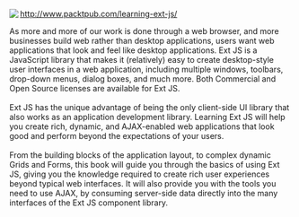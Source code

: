 <img src='http://www.vinylfox.com/wp-content/uploads/2008/11/5142_cover-231x300.png' align='left'><a href='http://www.packtpub.com/learning-ext-js/'>http://www.packtpub.com/learning-ext-js/</a>

As more and more of our work is done through a web browser, and more businesses build web rather than desktop applications, users want web applications that look and feel like desktop applications. Ext JS is a JavaScript library that makes it (relatively) easy to create desktop-style user interfaces in a web application, including multiple windows, toolbars, drop-down menus, dialog boxes, and much more. Both Commercial and Open Source licenses are available for Ext JS.<br>
<br>
Ext JS has the unique advantage of being the only client-side UI library that also works as an application development library. Learning Ext JS will help you create rich, dynamic, and AJAX-enabled web applications that look good and perform beyond the expectations of your users.<br>
<br>
From the building blocks of the application layout, to complex dynamic Grids and Forms, this book will guide you through the basics of using Ext JS, giving you the knowledge required to create rich user experiences beyond typical web interfaces. It will also provide you with the tools you need to use AJAX, by consuming server-side data directly into the many interfaces of the Ext JS component library.